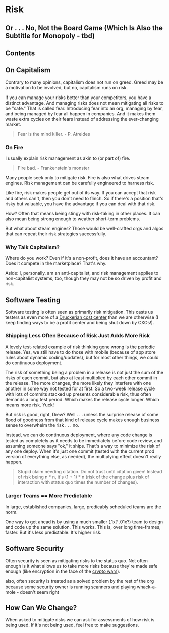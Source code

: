 # Risk
## Or . . . No, Not the Board Game (Which Is Also the Subtitle for Monopoly - tbd)

## Contents


## On Capitalism

Contrary to many opinions, capitalism does not run on greed. Greed may be a motivation to be involved, but no, capitalism runs on risk.

If you can manage your risks better than your competitors, you have a distinct advantage. And managing risks does not mean mitigating all risks to be "safe." That is called fear. Introducing fear into an org, managing by fear, and being managed by fear all happen in companies. And it makes them waste extra cycles on their fears instead of addressing the ever-changing market.

> Fear is the mind killer. - P. Atreides

### On Fire

I usually explain risk management as akin to (or part of) fire.

> Fire bad. - Frankenstein's monster

Many people seek only to mitigate risk. Fire is also what drives steam engines. Risk management can be carefully engineered to harness risk.

Like fire, risk makes people get out of its way. If you can accept that risk and others can't, then you don't need to flinch. So if there's a position that's risky but valuable, you have the advantage if you can deal with that risk.

How? Often that means being stingy with risk-taking in other places. It can also mean being strong enough to weather short-term problems.

But what about steam engines? Those would be well-crafted orgs and algos that can repeat their risk strategies successfully.

### Why Talk Capitalism?

Where do you work? Even if it's a non-profit, does it have an accountant? Does it compete in the marketplace? That's why.

Aside: I, personally, am an anti-capitalist, and risk management applies to non-capitalist systems, too, though they may not be so driven by profit and risk.

## Software Testing

Software testing is often seen as primarily risk mitigation. This casts us testers as even more of a [Druckerian cost center](https://www.investopedia.com/terms/c/cost-center.asp) than we are otherwise (I keep finding ways to be a profit center and being shut down by CXOs!).

### Shipping Less Often Because of Risk Just Adds More Risk

A lovely test-related example of risk thinking gone wrong is the periodic release. Yes, we still have to do those with mobile (because of app store rules about dynamic coding/updates), but for most other things, we could do continuous deployment.

The risk of something being a problem in a release is not just the sum of the risks of each commit, but also at least multiplied by each other commit in the release. The more changes, the more likely they interfere with one another in some way not tested for at first. So a two-week release cycle with lots of commits stacked up presents considerable risk, thus often demands a long test period. Which makes the release cycle longer. Which means more risk. Yuck!

But risk is good, right, Drew? Well . . . unless the surprise release of some flood of goodness from that kind of release cycle makes enough business sense to overwhelm the risk . . . no.

Instead, we can do continuous deployment, where any code change is tested as completely as it needs to be immediately before code review, and assuming someone says "ok," it ships. That's a way to minimize the risk of any one deploy. When it's just one commit (tested with the current prod version of everything else, as needed), the multiplying effect doesn't really happen.

> Stupid claim needing citation. Do not trust until citation given!
>Instead of risk being n * n, it's (1 + 1) * n (risk of the change plus risk of interaction with status quo times the number of changes).


### Larger Teams == More Predictable

In large, established companies, large, predicably scheduled teams are the norm.

One way to get ahead is by using a much smaller (.1x? .01x?) team to design and code up the same solution. This works. This is, over long time-frames, faster. But it's less predictable. It's higher risk.




## Software Security

Often security is seen as mitigating risks to the status quo. Not often enough is it what allows us to take more risks because they're made safe enough (like encryption in the face of the [crypto wars](https://en.wikipedia.org/wiki/Crypto_Wars)).

also, often security is treated as a solved problem by the rest of the org because some security owner is running scanners and playing whack-a-mole - doesn't seem right


## How Can We Change?

When asked to mitigate risks we can ask for assessments of how risk is being used. If it's not being used, feel free to make suggestions.
